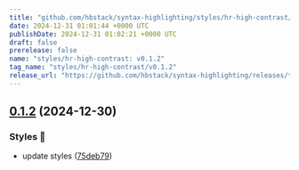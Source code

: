 ```yaml
---
title: "github.com/hbstack/syntax-highlighting/styles/hr-high-contrast/v0.1.2"
date: 2024-12-31 01:01:44 +0000 UTC
publishDate: 2024-12-31 01:02:21 +0000 UTC
draft: false
prerelease: false
name: "styles/hr-high-contrast: v0.1.2"
tag_name: "styles/hr-high-contrast/v0.1.2"
release_url: "https://github.com/hbstack/syntax-highlighting/releases/tag/styles/hr-high-contrast/v0.1.2"
---
```


## [0.1.2](https://github.com/hbstack/syntax-highlighting/compare/styles/hr-high-contrast/v0.1.1...styles/hr-high-contrast/v0.1.2) (2024-12-30)


### Styles 🎨

* update styles ([75deb79](https://github.com/hbstack/syntax-highlighting/commit/75deb79773c00a91668118f44e1ffcf018513cd9))
